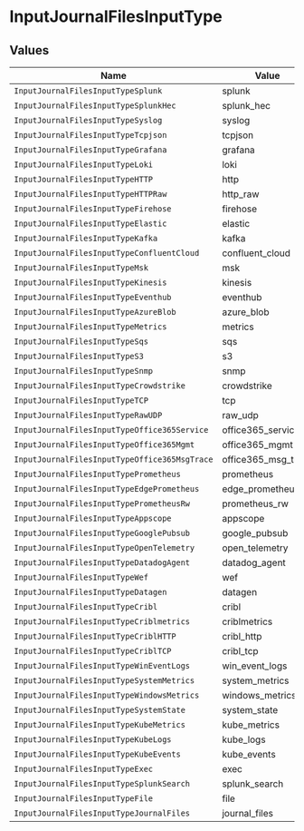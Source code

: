 # InputJournalFilesInputType


## Values

| Name                                          | Value                                         |
| --------------------------------------------- | --------------------------------------------- |
| `InputJournalFilesInputTypeSplunk`            | splunk                                        |
| `InputJournalFilesInputTypeSplunkHec`         | splunk_hec                                    |
| `InputJournalFilesInputTypeSyslog`            | syslog                                        |
| `InputJournalFilesInputTypeTcpjson`           | tcpjson                                       |
| `InputJournalFilesInputTypeGrafana`           | grafana                                       |
| `InputJournalFilesInputTypeLoki`              | loki                                          |
| `InputJournalFilesInputTypeHTTP`              | http                                          |
| `InputJournalFilesInputTypeHTTPRaw`           | http_raw                                      |
| `InputJournalFilesInputTypeFirehose`          | firehose                                      |
| `InputJournalFilesInputTypeElastic`           | elastic                                       |
| `InputJournalFilesInputTypeKafka`             | kafka                                         |
| `InputJournalFilesInputTypeConfluentCloud`    | confluent_cloud                               |
| `InputJournalFilesInputTypeMsk`               | msk                                           |
| `InputJournalFilesInputTypeKinesis`           | kinesis                                       |
| `InputJournalFilesInputTypeEventhub`          | eventhub                                      |
| `InputJournalFilesInputTypeAzureBlob`         | azure_blob                                    |
| `InputJournalFilesInputTypeMetrics`           | metrics                                       |
| `InputJournalFilesInputTypeSqs`               | sqs                                           |
| `InputJournalFilesInputTypeS3`                | s3                                            |
| `InputJournalFilesInputTypeSnmp`              | snmp                                          |
| `InputJournalFilesInputTypeCrowdstrike`       | crowdstrike                                   |
| `InputJournalFilesInputTypeTCP`               | tcp                                           |
| `InputJournalFilesInputTypeRawUDP`            | raw_udp                                       |
| `InputJournalFilesInputTypeOffice365Service`  | office365_service                             |
| `InputJournalFilesInputTypeOffice365Mgmt`     | office365_mgmt                                |
| `InputJournalFilesInputTypeOffice365MsgTrace` | office365_msg_trace                           |
| `InputJournalFilesInputTypePrometheus`        | prometheus                                    |
| `InputJournalFilesInputTypeEdgePrometheus`    | edge_prometheus                               |
| `InputJournalFilesInputTypePrometheusRw`      | prometheus_rw                                 |
| `InputJournalFilesInputTypeAppscope`          | appscope                                      |
| `InputJournalFilesInputTypeGooglePubsub`      | google_pubsub                                 |
| `InputJournalFilesInputTypeOpenTelemetry`     | open_telemetry                                |
| `InputJournalFilesInputTypeDatadogAgent`      | datadog_agent                                 |
| `InputJournalFilesInputTypeWef`               | wef                                           |
| `InputJournalFilesInputTypeDatagen`           | datagen                                       |
| `InputJournalFilesInputTypeCribl`             | cribl                                         |
| `InputJournalFilesInputTypeCriblmetrics`      | criblmetrics                                  |
| `InputJournalFilesInputTypeCriblHTTP`         | cribl_http                                    |
| `InputJournalFilesInputTypeCriblTCP`          | cribl_tcp                                     |
| `InputJournalFilesInputTypeWinEventLogs`      | win_event_logs                                |
| `InputJournalFilesInputTypeSystemMetrics`     | system_metrics                                |
| `InputJournalFilesInputTypeWindowsMetrics`    | windows_metrics                               |
| `InputJournalFilesInputTypeSystemState`       | system_state                                  |
| `InputJournalFilesInputTypeKubeMetrics`       | kube_metrics                                  |
| `InputJournalFilesInputTypeKubeLogs`          | kube_logs                                     |
| `InputJournalFilesInputTypeKubeEvents`        | kube_events                                   |
| `InputJournalFilesInputTypeExec`              | exec                                          |
| `InputJournalFilesInputTypeSplunkSearch`      | splunk_search                                 |
| `InputJournalFilesInputTypeFile`              | file                                          |
| `InputJournalFilesInputTypeJournalFiles`      | journal_files                                 |